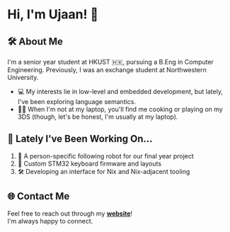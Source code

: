 # Hi, I'm Ujaan! 👋


## 🛠️ About Me

I'm a senior year student at HKUST 🇭🇰, pursuing a B.Eng in Computer Engineering. Previously, I was an exchange student at Northwestern University.

- 💻 My interests lie in low-level and embedded development, but lately, I've been exploring language semantics.
- 🧑‍🍳 When I'm not at my laptop, you'll find me cooking or playing on my 3DS (though, let's be honest, I'm usually at my laptop).


## 🔧 Lately I've Been Working On...
1. 🤖 A person-specific following robot for our final year project  
2. 🎹 Custom STM32 keyboard firmware and layouts  
3. 🛠️ Developing an interface for Nix and Nix-adjacent tooling  


## 🌐 Contact Me

Feel free to reach out through my **[website](https://ujaandas.me)**!  
I'm always happy to connect.
